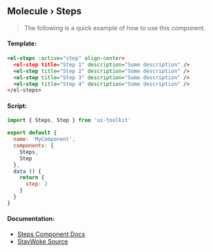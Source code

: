 Molecule › Steps
---

> The following is a quick example of how to use this component.


#### Template:

```xml
<el-steps :active="step" align-center>
  <el-step title="Step 1" description="Some description" />
  <el-step title="Step 2" description="Some description" />
  <el-step title="Step 3" description="Some description" />
  <el-step title="Step 4" description="Some description" />
</el-steps>
```


#### Script:

```js
import { Steps, Step } from 'ui-toolkit'

export default {
  name: 'MyComponent',
  components: {
    Steps,
    Step
  },
  data () {
    return {
      step: 2
    }
  }
}
```


#### Documentation:

* [Steps Component Docs](http://element.eleme.io/#/en-US/component/steps)
* [StayWoke Source](https://github.com/staywoke/ui-toolkit/tree/master/src/components/molecules/steps)
